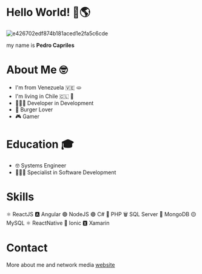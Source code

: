 # Hello World! 👋🌎 
![e426702edf874b181aced1e2fa5c6cde](https://user-images.githubusercontent.com/10298615/134107022-a0a1ce35-b013-4388-931d-cac9b21725f1.gif)

my name is **Pedro Capriles**

# About Me 🤓
* I'm from Venezuela 🇻🇪 🫓
* I'm living in Chile 🇨🇱 📍
* 👨🏻‍💻 Developer in Development
* 🍔 Burger Lover
* 🎮 Gamer

# Education 🎓
* 🤓 Systems Engineer
* 👨🏻‍💻 Specialist in Software Development

# Skills
⚛️ ReactJS
🅰️ Angular
🟢 NodeJS
🟣 C#
🔵 PHP
🗑 SQL Server
🍃 MongoDB
🟡 MySQL
⚛️ ReactNative
🔵 Ionic
🆇 Xamarin

# Contact

More about me and network media [website](https://pedrocapriles.io)


